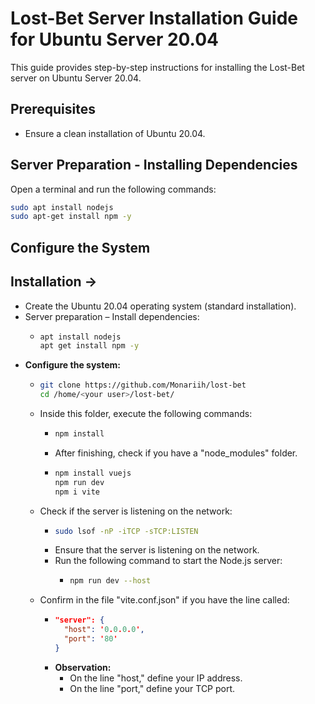 # Lost-Bet Server Installation Guide for Ubuntu Server 20.04

This guide provides step-by-step instructions for installing the Lost-Bet server on Ubuntu Server 20.04.

## Prerequisites
- Ensure a clean installation of Ubuntu 20.04.

## Server Preparation - Installing Dependencies
Open a terminal and run the following commands:

```bash
sudo apt install nodejs
sudo apt-get install npm -y
```

## Configure the System

## Installation ->
- Create the Ubuntu 20.04 operating system (standard installation).
- Server preparation – Install dependencies:
  - ```bash
    apt install nodejs
    apt get install npm -y
    ```
- **Configure the system:**
  - ```bash
    git clone https://github.com/Monariih/lost-bet
    cd /home/<your user>/lost-bet/
    ```
  - Inside this folder, execute the following commands:
    - ```bash
      npm install
      ```
    - After finishing, check if you have a "node_modules" folder.
    - ```bash
      npm install vuejs
      npm run dev
      npm i vite
      ```
  - Check if the server is listening on the network:
    - ```bash
      sudo lsof -nP -iTCP -sTCP:LISTEN
      ```
    - Ensure that the server is listening on the network.
    - Run the following command to start the Node.js server:
      - ```bash
        npm run dev --host
        ```
  - Confirm in the file "vite.conf.json" if you have the line called:
    - ```json
      "server": {
        "host": '0.0.0.0',
        "port": '80'
      }
      ```
    - **Observation:**
      - On the line "host," define your IP address.
      - On the line "port," define your TCP port.